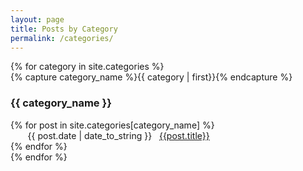 ```yaml
---
layout: page
title: Posts by Category
permalink: /categories/
---
```


<div id="archives">
{% for category in site.categories %}
  <div class="archive-group">
    {% capture category_name %}{{ category | first}}{% endcapture %}
    <h3 class="category-head">{{ category_name }}</h3>
    <a name="{{ category_name | slugize }}"></a>
    {% for post in site.categories[category_name] %}
	    <article class="archive-item">
	      &nbsp; &nbsp; &nbsp; &nbsp;<span>{{ post.date | date_to_string }}</span> &nbsp; <a target="_blank" href="{{ site.baseurl }}{{ post.url }}">{{post.title}}</a>
	    </article>
    {% endfor %}
  </div>
{% endfor %}
</div>